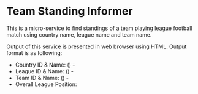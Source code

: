 # Team Standing Informer

This is a micro-service to find standings of a team playing league football match using country name, league name and team name.
 
Output of this service is presented in web browser using HTML. Output format is as following:

* Country ID & Name: (<ID>) - <name> 
* League ID & Name: (<ID>) - <name> 
* Team ID & Name: (<ID>) - <name> 
* Overall League Position: <position>
